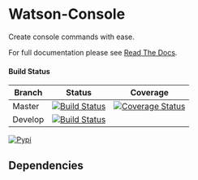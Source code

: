 # Watson-Console

Create console commands with ease.

For full documentation please see [Read The Docs](https://readthedocs.org/projects/watson-console/).

#### Build Status

Branch | Status | Coverage
------------ | ------------- | -------------
Master | [![Build Status](https://api.travis-ci.org/bespohk/watson-console.png?branch=master)](https://travis-ci.org/bespohk/watson-console) | [![Coverage Status](https://coveralls.io/repos/bespohk/watson-console/badge.png)](https://coveralls.io/r/bespohk/watson-console)
Develop | [![Build Status](https://api.travis-ci.org/bespohk/watson-console.png?branch=develop)](https://travis-ci.org/bespohk/watson-console) |

[![Pypi](https://pypip.in/v/watson-console/badge.png)](https://crate.io/packages/watson-console/)

## Dependencies
